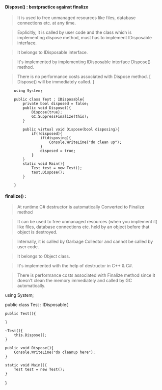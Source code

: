 #### Dispose() : bestpractice against finalize

> It is used to free unmanaged resources like files, database connections etc. at any time.

> Explicitly, it is called by user code and the class which is implementing dispose method, 
  must has to implement IDisposable interface. 

> It belongs to IDisposable interface.

> It's implemented by implementing IDisposable interface Dispose() method.

> There is no performance costs associated with Dispose method. [ Dispose() will be immediately called. ]

        using System;

        public class Test : IDisposable{
            private bool disposed = false;
            public void Dispose(){
                Dispose(true);
                GC.SuppressFinalize(this);
            }

            public virtual void Dispose(bool disposing){
                if(!disposed){
                    if(disposing){
                        Console.WriteLine("do clean up");
                    }
                    disposed = true;
                }                
            }
            static void Main(){
                Test test = new Test();
                test.Dispose();
            }    

        }


#### finalize() : 

> At runtime C# destructor is automatically Converted to Finalize method

> It can be used to free unmanaged resources (when you implement it) like files, database connections etc. held by an object before that object is destroyed.

> Internally, it is called by Garbage Collector and cannot be called by user code. 

> It belongs to Object class.

> It's implemented with the help of destructor in C++ & C#.

> There is performance costs associated with Finalize method since it doesn't clean the memory immediately and called by GC automatically.

using System;

public class Test : IDisposable{
    
    public Test(){

    }

    ~Test(){
        this.Dispose();
    }

    public void Dispose(){
        Console.WriteLine("do cleanup here");
    }

    static void Main(){
        Test test = new Test();
    }    
    
}
